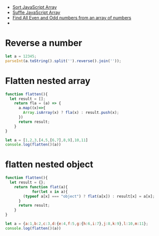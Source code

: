 - [Sort JavaScript Array](https://github.com/subratsir/DSA-JavaScript/blob/main/subratsir/programs/sort-array-javascript.md)
- [Suffle JavaScript Array](https://github.com/subratsir/DSA-JavaScript/blob/main/subratsir/programs/suffle-array-javascript.md)
- [Find All Even and Odd numbers from an array of numbers](https://github.com/subratsir/DSA-JavaScript/blob/main/subratsir/programs/find-all-even-and-odd-numbers-from-javascript.md)
- 

# Reverse a number

```js
let a = 12345;
parseInt(a.toString().split('').reverse().join(''));
```

# Flatten nested array

```js
function flatten(){
  let result = [];
    return fla = (a) => {
      a.map((x)=>{
        Array.isArray(x) ? fla(x) : result.push(x);
      })
      return result;
    }
}

let a = [1,2,3,[4,5,[6,7],8,9],10,11]
console.log(flatten()(a))
```

# flatten nested object

```js
function flatten(){
  let result = {};
    return function flat(a){
			for(let x in a){
      	(typeof a[x] === "object") ? flat(a[x]) : result[x] = a[x];
      }
      return result;
    }
}

let a = {a:1,b:2,c:3,d:{e:4,f:5,g:{h:6,i:7},j:8,k:9},l:10,m:11};
console.log(flatten()(a))
```

